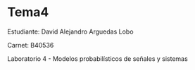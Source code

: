 # Tema4

Estudiante: David Alejandro Arguedas Lobo

Carnet: B40536

Laboratorio 4 - Modelos probabilísticos de señales y sistemas

